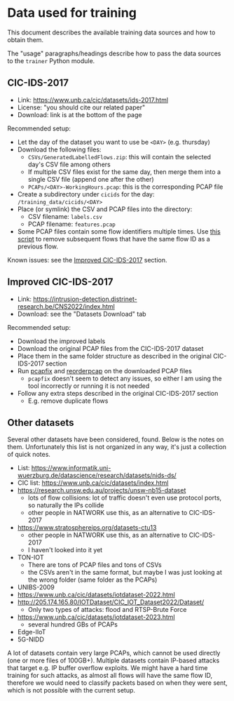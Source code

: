 # Data used for training

This document describes the available training data sources and how to obtain them.

The "usage" paragraphs/headings describe how to pass the data sources to the `trainer` Python module.

## CIC-IDS-2017

- Link: https://www.unb.ca/cic/datasets/ids-2017.html
- License: "you should cite our related paper"
- Download: link is at the bottom of the page

Recommended setup:

- Let the day of the dataset you want to use be `<DAY>` (e.g. thursday)
- Download the following files:
  - `CSVs/GeneratedLabelledFlows.zip`: this will contain the selected day's CSV file among others
  - If multiple CSV files exist for the same day, then merge them into a single CSV file (append one after the other)
  - `PCAPs/<DAY>-WorkingHours.pcap`: this is the corresponding PCAP file
- Create a subdirectory under `cicids` for the day: `/training_data/cicids/<DAY>`
- Place (or symlink) the CSV and PCAP files into the directory:
  - CSV filename: `labels.csv`
  - PCAP filename: `features.pcap`
- Some PCAP files contain some flow identifiers multiple times.
  Use [this script](https://gist.github.com/Trigary/b0199ef27a523d42a8786c17544be752) to remove subsequent flows that
  have the same flow ID as a previous flow.

Known issues: see the [Improved CIC-IDS-2017](#improved-cic-ids-2017) section.

## Improved CIC-IDS-2017

- Link: https://intrusion-detection.distrinet-research.be/CNS2022/index.html
- Download: see the "Datasets Download" tab

Recommended setup:

- Download the improved labels
- Download the original PCAP files from the CIC-IDS-2017 dataset
- Place them in the same folder structure as described in the original CIC-IDS-2017 section
- Run [pcapfix](https://f00l.de/pcapfix/) and [reorderpcap](https://www.wireshark.org/docs/man-pages/reordercap.html)
  on the downloaded PCAP files
  - `pcapfix` doesn't seem to detect any issues, so either I am using the tool incorrectly or running it is not needed
- Follow any extra steps described in the original CIC-IDS-2017 section
  - E.g. remove duplicate flows

## Other datasets

Several other datasets have been considered, found. Below is the notes on them.
Unfortunately this list is not organized in any way, it's just a collection of quick notes.

- List: https://www.informatik.uni-wuerzburg.de/datascience/research/datasets/nids-ds/
- CIC list: https://www.unb.ca/cic/datasets/index.html
- https://research.unsw.edu.au/projects/unsw-nb15-dataset
  - lots of flow collisions: lot of traffic doesn't even use protocol ports, so naturally the IPs collide
  - other people in NATWORK use this, as an alternative to CIC-IDS-2017
- https://www.stratosphereips.org/datasets-ctu13
  - other people in NATWORK use this, as an alternative to CIC-IDS-2017
  - I haven't looked into it yet
- TON-IOT
  - There are tons of PCAP files and tons of CSVs
  - the CSVs aren't in the same format, but maybe I was just looking at the wrong folder (same folder as the PCAPs)
- UNIBS-2009
- https://www.unb.ca/cic/datasets/iotdataset-2022.html
- http://205.174.165.80/IOTDataset/CIC_IOT_Dataset2022/Dataset/
  - Only two types of attacks: flood and RTSP-Brute Force
- https://www.unb.ca/cic/datasets/iotdataset-2023.html
  - several hundred GBs of PCAPs
- Edge-IIoT
- 5G-NIDD

A lot of datasets contain very large PCAPs, which cannot be used directly (one or more files of 100GB+).
Multiple datasets contain IP-based attacks that target e.g. IP buffer overflow exploits.
We might have a hard time training for such attacks, as almost all flows will have the same flow ID, therefore we
would need to classify packets based on when they were sent, which is not possible with the current setup.
